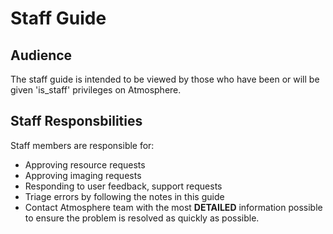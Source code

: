 # Staff Guide

## Audience
The staff guide is intended to be viewed by those who have been or will be given 'is_staff' privileges on Atmosphere.

## Staff Responsbilities
Staff members are responsible for:

- Approving resource requests
- Approving imaging requests
- Responding to user feedback, support requests
- Triage errors by following the notes in this guide
- Contact Atmosphere team with the most **DETAILED** information possible to ensure the problem is resolved as quickly as possible.
